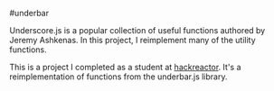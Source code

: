 #underbar

Underscore.js is a popular collection of useful functions authored by Jeremy Ashkenas. In this project, I reimplement many of the utility functions.

This is a project I completed as a student at [hackreactor](http://hackreactor.com). It's a reimplementation of functions from the underbar.js library. 
